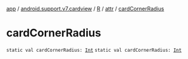 [app](../../../index.md) / [android.support.v7.cardview](../../index.md) / [R](../index.md) / [attr](index.md) / [cardCornerRadius](./card-corner-radius.md)

# cardCornerRadius

`static val cardCornerRadius: `[`Int`](https://kotlinlang.org/api/latest/jvm/stdlib/kotlin/-int/index.html)
`static val cardCornerRadius: `[`Int`](https://kotlinlang.org/api/latest/jvm/stdlib/kotlin/-int/index.html)